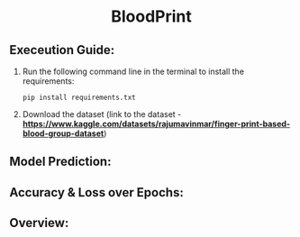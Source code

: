 <h1 align="center">BloodPrint</h1>

## Execeution Guide:
1. Run the following command line in the terminal to install the requirements:
   ```
   pip install requirements.txt
   ```

2. Download the dataset (link to the dataset - **https://www.kaggle.com/datasets/rajumavinmar/finger-print-based-blood-group-dataset**)

## Model Prediction:


## Accuracy & Loss over Epochs:


## Overview:

